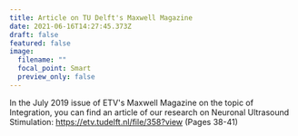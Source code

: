 ```yaml
---
title: Article on TU Delft's Maxwell Magazine
date: 2021-06-16T14:27:45.373Z
draft: false
featured: false
image:
  filename: ""
  focal_point: Smart
  preview_only: false
---
```

In the July 2019 issue of ETV's Maxwell Magazine on the topic of Integration, you can find an article of our research on Neuronal Ultrasound Stimulation: https://etv.tudelft.nl/file/358?view (Pages 38-41)
